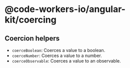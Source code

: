 # @code-workers-io/angular-kit/coercing

## Coercion helpers

- `coerceBoolean`: Coerces a value to a boolean.
- `coerceNumber`: Coerces a value to a number.
- `coerceObservable`: Coerces a value to an observable.
